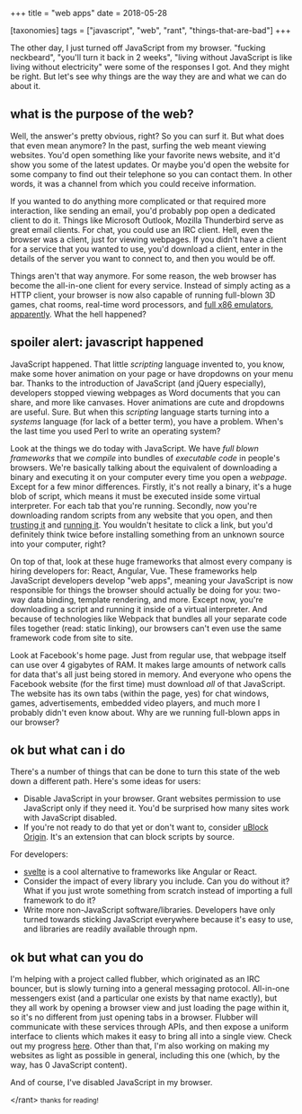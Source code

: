 +++
title = "web apps"
date = 2018-05-28

[taxonomies]
tags = ["javascript", "web", "rant", "things-that-are-bad"]
+++

The other day, I just turned off JavaScript from my browser. "fucking neckbeard", "you'll turn it back in 2 weeks", "living without JavaScript is like living without electricity" were some of the responses I got. And they might be right. But let's see why things are the way they are and what we can do about it.

## what is the purpose of the web?

Well, the answer's pretty obvious, right? So you can surf it. But what does that even mean anymore? In the past, surfing the web meant viewing websites. You'd open something like your favorite news website, and it'd show you some of the latest updates. Or maybe you'd open the website for some company to find out their telephone so you can contact them. In other words, it was a channel from which you could receive information.

If you wanted to do anything more complicated or that required more interaction, like sending an email, you'd probably pop open a dedicated client to do it. Things like Microsoft Outlook, Mozilla Thunderbird serve as great email clients. For chat, you could use an IRC client. Hell, even the browser was a client, just for viewing webpages. If you didn't have a client for a service that you wanted to use, you'd download a client, enter in the details of the server you want to connect to, and then you would be off.

Things aren't that way anymore. For some reason, the web browser has become the all-in-one client for every service. Instead of simply acting as a HTTP client, your browser is now also capable of running full-blown 3D games, chat rooms, real-time word processors, and [full x86 emulators, apparently](http://copy.sh/v86/). What the hell happened?

## spoiler alert: javascript happened

JavaScript happened. That little _scripting_ language invented to, you know, make some hover animation on your page or have dropdowns on your menu bar. Thanks to the introduction of JavaScript (and jQuery especially), developers stopped viewing webpages as Word documents that you can share, and more like canvases. Hover animations are cute and dropdowns are useful. Sure. But when this _scripting_ language starts turning into a _systems_ language (for lack of a better term), you have a problem. When's the last time you used Perl to write an operating system?

Look at the things we do today with JavaScript. We have _full blown frameworks_ that we _compile_ into bundles of _executable code_ in people's browsers. We're basically talking about the equivalent of downloading a binary and executing it on your computer every time you open a _webpage_. Except for a few minor differences. Firstly, it's not really a binary, it's a huge blob of script, which means it must be executed inside some virtual interpreter. For each tab that you're running. Secondly, now you're downloading random scripts from any website that you open, and then [trusting it](https://superlogout.com/) and [running it][1]. You wouldn't hesitate to click a link, but you'd definitely think twice before installing something from an unknown source into your computer, right?

On top of that, look at these huge frameworks that almost every company is hiring developers for: React, Angular, Vue. These frameworks help JavaScript developers develop "web apps", meaning your JavaScript is now responsible for things the browser should actually be doing for you: two-way data binding, template rendering, and more. Except now, you're downloading a script and running it inside of a virtual interpreter. And because of technologies like Webpack that bundles all your separate code files together (read: static linking), our browsers can't even use the same framework code from site to site.

Look at Facebook's home page. Just from regular use, that webpage itself can use over 4 gigabytes of RAM. It makes large amounts of network calls for data that's all just being stored in memory. And everyone who opens the Facebook website (for the first time) must download _all_ of that JavaScript. The website has its own tabs (within the page, yes) for chat windows, games, advertisements, embedded video players, and much more I probably didn't even know about. Why are we running full-blown apps in our browser?

## ok but what can i do

There's a number of things that can be done to turn this state of the web down a different path. Here's some ideas for users:

- Disable JavaScript in your browser. Grant websites permission to use JavaScript only if they need it. You'd be surprised how many sites work with JavaScript disabled.
- If you're not ready to do that yet or don't want to, consider [uBlock Origin](https://chrome.google.com/webstore/detail/ublock-origin/cjpalhdlnbpafiamejdnhcphjbkeiagm?hl=en). It's an extension that can block scripts by source.

For developers:

- [svelte](https://svelte.technology/) is a cool alternative to frameworks like Angular or React.
- Consider the impact of every library you include. Can you do without it? What if you just wrote something from scratch instead of importing a full framework to do it?
- Write more non-JavaScript software/libraries. Developers have only turned towards sticking JavaScript everywhere because it's easy to use, and libraries are readily available through npm.

## ok but what can you do

I'm helping with a project called flubber, which originated as an IRC bouncer, but is slowly turning into a general messaging protocol. All-in-one messengers exist (and a particular one exists by that name exactly), but they all work by opening a browser view and just loading the page within it, so it's no different from just opening tabs in a browser. Flubber will communicate with these services through APIs, and then expose a uniform interface to clients which makes it easy to bring all into a single view. Check out my progress [here](https://github.com/iptq/flubber). Other than that, I'm also working on making my websites as light as possible in general, including this one (which, by the way, has 0 JavaScript content).

And of course, I've disabled JavaScript in my browser.

\</rant\> <small>thanks for reading!</small>

[1]: https://web.archive.org/web/20190429040938/https://coinhive.com/
